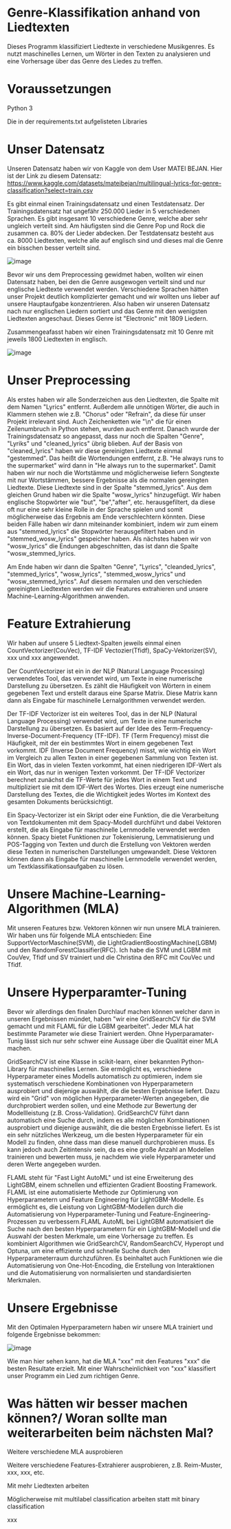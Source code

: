 # Genre-Klassifikation anhand von Liedtexten
Dieses Programm klassifiziert Liedtexte in verschiedene Musikgenres. Es nutzt maschinelles Lernen, um Wörter in den Texten zu analysieren und eine Vorhersage über das Genre des Liedes zu treffen.

# Voraussetzungen
Python 3

Die in der requirements.txt aufgelisteten Libraries


# Unser Datensatz
Unseren Datensatz haben wir von Kaggle von dem User MATEI BEJAN. Hier ist der Link zu diesem Datensatz: https://www.kaggle.com/datasets/mateibejan/multilingual-lyrics-for-genre-classification?select=train.csv

Es gibt einmal einen Trainingsdatensatz und einen Testdatensatz. Der Trainingsdatensatz hat ungefähr 250.000 Lieder in 5 verschiedenen Sprachen. Es gibt insgesamt 10 verschiedene Genre, welche aber sehr ungleich verteilt sind. Am häufigsten sind die Genre Pop und Rock die zusammen ca. 80% der Lieder abdecken. 
Der Testdatensatz besteht aus ca. 8000 Liedtexten, welche alle auf englisch sind und dieses mal die Genre ein bisschen besser verteilt sind.

![image](https://user-images.githubusercontent.com/122549143/212372632-271b5f95-5e41-454c-874d-c4b9e3b15822.png)

Bevor wir uns dem Preprocessing gewidmet haben, wollten wir einen Datensatz haben, bei den die Genre ausgewogen verteilt sind und nur englische Liedtexte verwendet werden. Verschiedene Sprachen hätten unser Projekt deutlich komplizierter gemacht und wir wollten uns lieber auf unsere Hauptaufgabe konzentrieren. Also haben wir unseren Datensatz nach nur englischen Liedern sortiert und das Genre mit den wenigsten Liedtexten angeschaut. Dieses Genre ist "Electronic" mit 1809 Liedern. 

Zusammengeafasst haben wir einen Trainingsdatensatz mit 10 Genre mit jeweils 1800 Liedtexten in englisch.

![image](https://user-images.githubusercontent.com/122549143/212351104-926d15f9-77f4-41d7-812b-137237664cc6.png)

# Unser Preprocessing
Als erstes haben wir alle Sonderzeichen aus den Liedtexten, die Spalte mit dem Namen "Lyrics" entfernt. Außerdem alle unnötigen Wörter, die auch in Klammern stehen wie z.B. "Chorus" oder "Refrain", da diese für unser Projekt irrelevant sind. Auch Zeichenketten wie "\n" die für einen Zeilenumbruch in Python stehen, wurden auch entfernt. 
Danach wurde der Trainingsdatensatz so angepasst, dass nur noch die Spalten "Genre", "Lyriks" und "cleaned_lyrics" übrig blieben. Auf der Basis von "cleaned_lyrics" haben wir diese gereinigten Liedtexte einmal "gestemmed". Das heißt die Wortendungen entfernt, z.B. "He always runs to the supermarket" wird dann in "He always run to the supermarket". Damit haben wir nur noch die Wortstämme und möglicherweise liefern Songtexte mit nur Wortstämmen, bessere Ergebnisse als die normalen gereingten Liedtexte. Diese Liedtexte sind in der Spalte "stemmed_lyrics". Aus dem gleichen Grund haben wir die Spalte "wosw_lyrics" hinzugefügt. Wir haben englische Stopwörter wie "but", "be","after", etc. herausgefiltert, da diese oft nur eine sehr kleine Rolle in der Sprache spielen und somit möglicherweise das Ergebnis am Ende verschlechtern könnten.  Diese beiden Fälle haben wir dann miteinander kombiniert, indem wir zum einem aus "stemmed_lyrics" die Stopwörter herausgefiltert haben und in "stemmed_wosw_lyrics" gespeicher haben. Als nächstes haben wir von "wosw_lyrics" die Endungen abgeschnitten, das ist dann die Spalte "wosw_stemmed_lyrics. 

Am Ende haben wir dann die Spalten "Genre", "Lyrics", "cleanded_lyrics", "stemmed_lyrics", "wosw_lyrics", "stemmed_wosw_lyrics" und "wosw_stemmed_lyrics". Auf diesem normalen und den verschieden gereinigten Liedtexten werden wir die Features extrahieren und unsere Machine-Learning-Algorithmen anwenden. 

# Feature Extrahierung
Wir haben auf unsere 5 Liedtext-Spalten jeweils einmal einen CountVectorizer(CouVec), TF-IDF Vectozier(Tfidf), SpaCy-Vektorizer(SV), xxx und xxx angewendet. 

Der CountVectorizer ist ein in der NLP (Natural Language Processing) verwendetes Tool, das verwendet wird, um Texte in eine numerische Darstellung zu übersetzen. Es zählt die Häufigkeit von Wörtern in einem gegebenen Text und erstellt daraus eine Sparse Matrix. Diese Matrix kann dann als Eingabe für maschinelle Lernalgorithmen verwendet werden.


Der TF-IDF Vectorizer ist ein weiteres Tool, das in der NLP (Natural Language Processing) verwendet wird, um Texte in eine numerische Darstellung zu übersetzen. Es basiert auf der Idee des Term-Frequency-Inverse-Document-Frequency (TF-IDF). TF (Term Frequency) misst die Häufigkeit, mit der ein bestimmtes Wort in einem gegebenen Text vorkommt. IDF (Inverse Document Frequency) misst, wie wichtig ein Wort im Vergleich zu allen Texten in einer gegebenen Sammlung von Texten ist. Ein Wort, das in vielen Texten vorkommt, hat einen niedrigeren IDF-Wert als ein Wort, das nur in wenigen Texten vorkommt. Der TF-IDF Vectorizer berechnet zunächst die TF-Werte für jedes Wort in einem Text und multipliziert sie mit dem IDF-Wert des Wortes. Dies erzeugt eine numerische Darstellung des Textes, die die Wichtigkeit jedes Wortes im Kontext des gesamten Dokuments berücksichtigt.


Ein Spacy-Vectorizer ist ein Skript oder eine Funktion, die die Verarbeitung von Textdokumenten mit dem Spacy-Modell durchführt und dabei Vektoren erstellt, die als Eingabe für maschinelle Lernmodelle verwendet werden können. Spacy bietet Funktionen zur Tokenisierung, Lemmatisierung und POS-Tagging von Texten und durch die Erstellung von Vektoren werden diese Texten in numerischen Darstellungen umgewandelt. Diese Vektoren können dann als Eingabe für maschinelle Lernmodelle verwendet werden, um Textklassifikationsaufgaben zu lösen.


# Unsere Machine-Learning-Algorithmen (MLA)
Mit unseren Features bzw. Vektoren können wir nun unsere MLA trainieren. Wir haben uns für folgende MLA entschieden: Eine SupportVectorMaschine(SVM), die LightGradientBoostingMachine(LGBM) und den RandomForestClassifier(RFC). Ich habe die SVM und LGBM mit CouVev, Tfidf und SV trainiert und die Christina den RFC mit CouVec und Tfidf. 

# Unsere Hyperparamter-Tuning
Bevor wir allerdings den finalen Durchlauf machen können welcher dann in unseren Ergebnissen mündet, haben "wir eine GridSearchCV für die SVM gemacht  und mit FLAML für die LGBM gearbeitet". Jeder MLA hat bestimmte Parameter wie diese Trainiert werden. Ohne Hyperparamater-Tunig lässt sich nur sehr schwer eine Aussage über die Qualität einer MLA machen. 

GridSearchCV ist eine Klasse in scikit-learn, einer bekannten Python-Library für maschinelles Lernen. Sie ermöglicht es, verschiedene Hyperparameter eines Modells automatisch zu optimieren, indem sie systematisch verschiedene Kombinationen von Hyperparametern ausprobiert und diejenige auswählt, die die besten Ergebnisse liefert. Dazu wird ein "Grid" von möglichen Hyperparameter-Werten angegeben, die durchprobiert werden sollen, und eine Methode zur Bewertung der Modellleistung (z.B. Cross-Validation). GridSearchCV führt dann automatisch eine Suche durch, indem es alle möglichen Kombinationen ausprobiert und diejenige auswählt, die die besten Ergebnisse liefert. Es ist ein sehr nützliches Werkzeug, um die besten Hyperparameter für ein Modell zu finden, ohne dass man diese manuell durchprobieren muss. Es kann jedoch auch Zeitintensiv sein, da es eine große Anzahl an Modellen trainieren und bewerten muss, je nachdem wie viele Hyperparameter und deren Werte angegeben wurden.

FLAML steht für "Fast Light AutoML" und ist eine Erweiterung des LightGBM, einem schnellen und effizienten Gradient Boosting Framework. FLAML ist eine automatisierte Methode zur Optimierung von Hyperparametern und Feature Engineering für LightGBM-Modelle. Es ermöglicht es, die Leistung von LightGBM-Modellen durch die Automatisierung von Hyperparameter-Tuning und Feature-Engineering-Prozessen zu verbessern.FLAML AutoML bei LightGBM automatisiert die Suche nach den besten Hyperparametern für ein LightGBM-Modell und die Auswahl der besten Merkmale, um eine Vorhersage zu treffen. Es kombiniert Algorithmen wie GridSearchCV, RandomSearchCV, Hyperopt und Optuna, um eine effiziente und schnelle Suche durch den Hyperparameterraum durchzuführen. Es beinhaltet auch Funktionen wie die Automatisierung von One-Hot-Encoding, die Erstellung von Interaktionen und die Automatisierung von normalisierten und standardisierten Merkmalen.

# Unsere Ergebnisse
Mit den Optimalen Hyperparametern haben wir unsere MLA trainiert und folgende Ergebnisse bekommen:

![image](https://user-images.githubusercontent.com/122549143/212345700-96bd628a-3d1d-4f2a-90d0-1ff25a7228f2.png)

Wie man hier sehen kann, hat die MLA "xxx" mit den Features "xxx" die besten Resultate erzielt. Mit einer Wahrscheinlichkeit von "xxx" klassifiert unser Programm ein Lied zum richtigen Genre.

# Was hätten wir besser machen können?/ Woran sollte man weiterarbeiten beim nächsten Mal?
Weitere verschiedene MLA ausprobieren

Weitere verschiedene Features-Extrahierer ausprobieren, z.B. Reim-Muster, xxx, xxx, etc. 

Mit mehr Liedtexten arbeiten

Möglicherweise mit multilabel classification arbeiten statt mit binary classification

xxx
